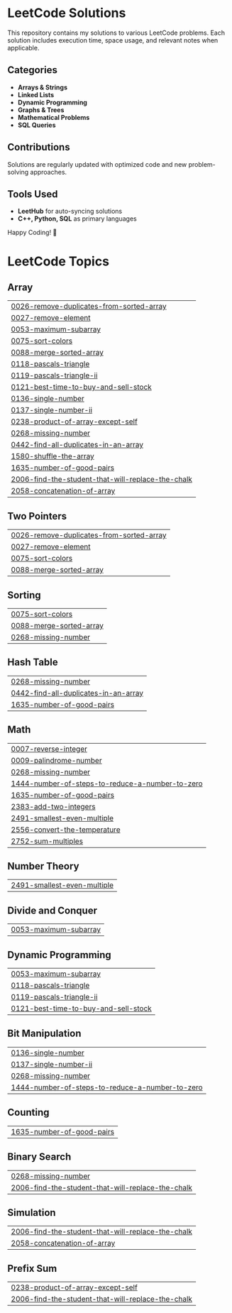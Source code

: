 # LeetCode Solutions

This repository contains my solutions to various LeetCode problems. Each solution includes execution time, space usage, and relevant notes when applicable.

## Categories
- **Arrays & Strings**
- **Linked Lists**
- **Dynamic Programming**
- **Graphs & Trees**
- **Mathematical Problems**
- **SQL Queries**

## Contributions
Solutions are regularly updated with optimized code and new problem-solving approaches.

## Tools Used
- **LeetHub** for auto-syncing solutions
- **C++, Python, SQL** as primary languages

Happy Coding! 🚀

<!---LeetCode Topics Start-->
# LeetCode Topics
## Array
|  |
| ------- |
| [0026-remove-duplicates-from-sorted-array](https://github.com/Mansiiiiiiiiiiiiiiiii/LeetCode/tree/master/0026-remove-duplicates-from-sorted-array) |
| [0027-remove-element](https://github.com/Mansiiiiiiiiiiiiiiiii/LeetCode/tree/master/0027-remove-element) |
| [0053-maximum-subarray](https://github.com/Mansiiiiiiiiiiiiiiiii/LeetCode/tree/master/0053-maximum-subarray) |
| [0075-sort-colors](https://github.com/Mansiiiiiiiiiiiiiiiii/LeetCode/tree/master/0075-sort-colors) |
| [0088-merge-sorted-array](https://github.com/Mansiiiiiiiiiiiiiiiii/LeetCode/tree/master/0088-merge-sorted-array) |
| [0118-pascals-triangle](https://github.com/Mansiiiiiiiiiiiiiiiii/LeetCode/tree/master/0118-pascals-triangle) |
| [0119-pascals-triangle-ii](https://github.com/Mansiiiiiiiiiiiiiiiii/LeetCode/tree/master/0119-pascals-triangle-ii) |
| [0121-best-time-to-buy-and-sell-stock](https://github.com/Mansiiiiiiiiiiiiiiiii/LeetCode/tree/master/0121-best-time-to-buy-and-sell-stock) |
| [0136-single-number](https://github.com/Mansiiiiiiiiiiiiiiiii/LeetCode/tree/master/0136-single-number) |
| [0137-single-number-ii](https://github.com/Mansiiiiiiiiiiiiiiiii/LeetCode/tree/master/0137-single-number-ii) |
| [0238-product-of-array-except-self](https://github.com/Mansiiiiiiiiiiiiiiiii/LeetCode/tree/master/0238-product-of-array-except-self) |
| [0268-missing-number](https://github.com/Mansiiiiiiiiiiiiiiiii/LeetCode/tree/master/0268-missing-number) |
| [0442-find-all-duplicates-in-an-array](https://github.com/Mansiiiiiiiiiiiiiiiii/LeetCode/tree/master/0442-find-all-duplicates-in-an-array) |
| [1580-shuffle-the-array](https://github.com/Mansiiiiiiiiiiiiiiiii/LeetCode/tree/master/1580-shuffle-the-array) |
| [1635-number-of-good-pairs](https://github.com/Mansiiiiiiiiiiiiiiiii/LeetCode/tree/master/1635-number-of-good-pairs) |
| [2006-find-the-student-that-will-replace-the-chalk](https://github.com/Mansiiiiiiiiiiiiiiiii/LeetCode/tree/master/2006-find-the-student-that-will-replace-the-chalk) |
| [2058-concatenation-of-array](https://github.com/Mansiiiiiiiiiiiiiiiii/LeetCode/tree/master/2058-concatenation-of-array) |
## Two Pointers
|  |
| ------- |
| [0026-remove-duplicates-from-sorted-array](https://github.com/Mansiiiiiiiiiiiiiiiii/LeetCode/tree/master/0026-remove-duplicates-from-sorted-array) |
| [0027-remove-element](https://github.com/Mansiiiiiiiiiiiiiiiii/LeetCode/tree/master/0027-remove-element) |
| [0075-sort-colors](https://github.com/Mansiiiiiiiiiiiiiiiii/LeetCode/tree/master/0075-sort-colors) |
| [0088-merge-sorted-array](https://github.com/Mansiiiiiiiiiiiiiiiii/LeetCode/tree/master/0088-merge-sorted-array) |
## Sorting
|  |
| ------- |
| [0075-sort-colors](https://github.com/Mansiiiiiiiiiiiiiiiii/LeetCode/tree/master/0075-sort-colors) |
| [0088-merge-sorted-array](https://github.com/Mansiiiiiiiiiiiiiiiii/LeetCode/tree/master/0088-merge-sorted-array) |
| [0268-missing-number](https://github.com/Mansiiiiiiiiiiiiiiiii/LeetCode/tree/master/0268-missing-number) |
## Hash Table
|  |
| ------- |
| [0268-missing-number](https://github.com/Mansiiiiiiiiiiiiiiiii/LeetCode/tree/master/0268-missing-number) |
| [0442-find-all-duplicates-in-an-array](https://github.com/Mansiiiiiiiiiiiiiiiii/LeetCode/tree/master/0442-find-all-duplicates-in-an-array) |
| [1635-number-of-good-pairs](https://github.com/Mansiiiiiiiiiiiiiiiii/LeetCode/tree/master/1635-number-of-good-pairs) |
## Math
|  |
| ------- |
| [0007-reverse-integer](https://github.com/Mansiiiiiiiiiiiiiiiii/LeetCode/tree/master/0007-reverse-integer) |
| [0009-palindrome-number](https://github.com/Mansiiiiiiiiiiiiiiiii/LeetCode/tree/master/0009-palindrome-number) |
| [0268-missing-number](https://github.com/Mansiiiiiiiiiiiiiiiii/LeetCode/tree/master/0268-missing-number) |
| [1444-number-of-steps-to-reduce-a-number-to-zero](https://github.com/Mansiiiiiiiiiiiiiiiii/LeetCode/tree/master/1444-number-of-steps-to-reduce-a-number-to-zero) |
| [1635-number-of-good-pairs](https://github.com/Mansiiiiiiiiiiiiiiiii/LeetCode/tree/master/1635-number-of-good-pairs) |
| [2383-add-two-integers](https://github.com/Mansiiiiiiiiiiiiiiiii/LeetCode/tree/master/2383-add-two-integers) |
| [2491-smallest-even-multiple](https://github.com/Mansiiiiiiiiiiiiiiiii/LeetCode/tree/master/2491-smallest-even-multiple) |
| [2556-convert-the-temperature](https://github.com/Mansiiiiiiiiiiiiiiiii/LeetCode/tree/master/2556-convert-the-temperature) |
| [2752-sum-multiples](https://github.com/Mansiiiiiiiiiiiiiiiii/LeetCode/tree/master/2752-sum-multiples) |
## Number Theory
|  |
| ------- |
| [2491-smallest-even-multiple](https://github.com/Mansiiiiiiiiiiiiiiiii/LeetCode/tree/master/2491-smallest-even-multiple) |
## Divide and Conquer
|  |
| ------- |
| [0053-maximum-subarray](https://github.com/Mansiiiiiiiiiiiiiiiii/LeetCode/tree/master/0053-maximum-subarray) |
## Dynamic Programming
|  |
| ------- |
| [0053-maximum-subarray](https://github.com/Mansiiiiiiiiiiiiiiiii/LeetCode/tree/master/0053-maximum-subarray) |
| [0118-pascals-triangle](https://github.com/Mansiiiiiiiiiiiiiiiii/LeetCode/tree/master/0118-pascals-triangle) |
| [0119-pascals-triangle-ii](https://github.com/Mansiiiiiiiiiiiiiiiii/LeetCode/tree/master/0119-pascals-triangle-ii) |
| [0121-best-time-to-buy-and-sell-stock](https://github.com/Mansiiiiiiiiiiiiiiiii/LeetCode/tree/master/0121-best-time-to-buy-and-sell-stock) |
## Bit Manipulation
|  |
| ------- |
| [0136-single-number](https://github.com/Mansiiiiiiiiiiiiiiiii/LeetCode/tree/master/0136-single-number) |
| [0137-single-number-ii](https://github.com/Mansiiiiiiiiiiiiiiiii/LeetCode/tree/master/0137-single-number-ii) |
| [0268-missing-number](https://github.com/Mansiiiiiiiiiiiiiiiii/LeetCode/tree/master/0268-missing-number) |
| [1444-number-of-steps-to-reduce-a-number-to-zero](https://github.com/Mansiiiiiiiiiiiiiiiii/LeetCode/tree/master/1444-number-of-steps-to-reduce-a-number-to-zero) |
## Counting
|  |
| ------- |
| [1635-number-of-good-pairs](https://github.com/Mansiiiiiiiiiiiiiiiii/LeetCode/tree/master/1635-number-of-good-pairs) |
## Binary Search
|  |
| ------- |
| [0268-missing-number](https://github.com/Mansiiiiiiiiiiiiiiiii/LeetCode/tree/master/0268-missing-number) |
| [2006-find-the-student-that-will-replace-the-chalk](https://github.com/Mansiiiiiiiiiiiiiiiii/LeetCode/tree/master/2006-find-the-student-that-will-replace-the-chalk) |
## Simulation
|  |
| ------- |
| [2006-find-the-student-that-will-replace-the-chalk](https://github.com/Mansiiiiiiiiiiiiiiiii/LeetCode/tree/master/2006-find-the-student-that-will-replace-the-chalk) |
| [2058-concatenation-of-array](https://github.com/Mansiiiiiiiiiiiiiiiii/LeetCode/tree/master/2058-concatenation-of-array) |
## Prefix Sum
|  |
| ------- |
| [0238-product-of-array-except-self](https://github.com/Mansiiiiiiiiiiiiiiiii/LeetCode/tree/master/0238-product-of-array-except-self) |
| [2006-find-the-student-that-will-replace-the-chalk](https://github.com/Mansiiiiiiiiiiiiiiiii/LeetCode/tree/master/2006-find-the-student-that-will-replace-the-chalk) |
<!---LeetCode Topics End-->